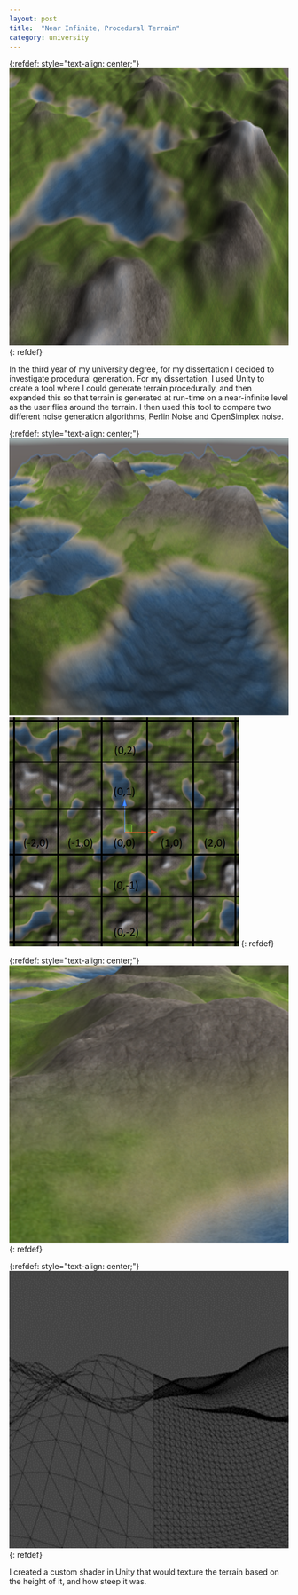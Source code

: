 ```yaml
---
layout: post
title:  "Near Infinite, Procedural Terrain"
category: university
---
```

{:refdef: style="text-align: center;"}
<img src="/assets/images/procedural-terrain/terrain.png" alt="" width="100%" height="500px"/>
{: refdef}

In the third year of my university degree, for my dissertation I decided to investigate procedural generation. For my dissertation, I used Unity to create a tool where I could generate terrain procedurally, and then expanded this so that terrain is generated at run-time on a near-infinite level as the user flies around the terrain. I then used this tool to compare two different noise generation algorithms, Perlin Noise and OpenSimplex noise.

{:refdef: style="text-align: center;"}
<img src="/assets/images/procedural-terrain/terrain-top-down.png" alt="" width="100%" height="500px"/>
<img src="/assets/images/procedural-terrain/coordinate-system.png" alt="" class="covertest"/>
{: refdef}

{:refdef: style="text-align: center;"}
<img src="/assets/images/procedural-terrain/shader-shading.png" alt="" width="100%" height="500px"/>
{: refdef}

{:refdef: style="text-align: center;"}
<img src="/assets/images/procedural-terrain/level-of-detail.png" alt="" width="100%" height="500px"/>
{: refdef}

I created a custom shader in Unity that would texture the terrain based on the height of it, and how steep it was.

